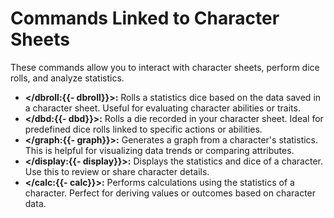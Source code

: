 # Commands Linked to Character Sheets
These commands allow you to interact with character sheets, perform dice rolls, and analyze statistics.

- **</dbroll:{{- dbroll}}>:** Rolls a statistics dice based on the data saved in a character sheet. Useful for evaluating character abilities or traits.
- **</dbd:{{- dbd}}>:** Rolls a die recorded in your character sheet. Ideal for predefined dice rolls linked to specific actions or abilities.
- **</graph:{{- graph}}>:** Generates a graph from a character's statistics. This is helpful for visualizing data trends or comparing attributes.
- **</display:{{- display}}>:** Displays the statistics and dice of a character. Use this to review or share character details.
- **</calc:{{- calc}}>:** Performs calculations using the statistics of a character. Perfect for deriving values or outcomes based on character data.
